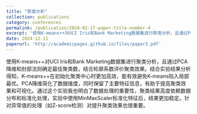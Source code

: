 ```yaml
---
title: "聚类分析"
collection: publications
category: conferences
permalink: /publication/2024-02-17-paper-title-number-4
excerpt: '使用K-means++对UCI Iris和Bank Marketing数据集进行聚类分析，且通过PCA降维和肘部法则确定最佳聚类数，结合轮廓系数评价聚类效果.'
date: 2024-12-11
paperurl: 'http://academicpages.github.io/files/paper3.pdf'
---
```


使用K-means++对UCI Iris和Bank Marketing数据集进行聚类分析，且通过PCA降维和肘部法则确定最佳聚类数，结合轮廓系数评价聚类效果。结合实验结果分析得知，K-means++在初始化聚类中心时更加高效，能有效避免K-means陷入局部最优。PCA降维简化了数据维度，同时保留了主要特征信息，有助于提高聚类效果和可视化。通过这个实验我也明白了数据处理的重要性，聚类结果高度依赖数据分布和标准化处理，实验中使用MinMaxScaler标准化特征后，结果更加稳定。针对异常值的处理（如Z-score检测）对提升聚类效果也很重要。
